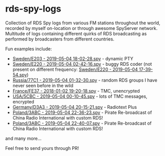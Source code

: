 # rds-spy-logs
Collection of RDS Spy logs from various FM stations throughout the world, recorded by myself on-location or through awesome SpyServer network. Multitude of logs containing different quirks of RDS broadcasting as performed by broadcasters from different countries.  
  
Fun examples include:  
* [Sweden/E203 - 2019-05-04 18-02-28.spy](Sweden/E203%20-%202019-05-04%2018-02-28.spy) - dynamic PTY  
* [Sweden/E220 - 2019-05-04 02-42-16.spy](Sweden/E220%20-%202019-05-04%2002-42-16.spy) - buggy RDS coder (not present on different frequency: [Sweden/E220 - 2019-05-04 17-39-54.spy](Sweden/E220%20-%202019-05-04%2017-39-54.spy))
* [Russia/77C1 - 2019-05-04 01-32-30.spy](Russia/77C1%20-%202019-05-04%2001-32-30.spy) - random RDS groups I have never seen before in the wild  
* [France/FE37 - 2018-01-02 19-20-18.spy](France/FE37%20-%202018-01-02%2019-20-18.spy) - TMC, unencrypted  
* [USA/5CBC - 2019-05-04 00-10-45.spy](USA/5CBC%20-%202019-05-04%2000-10-45.spy) - lots of TMC messages, encrypted  
* [Germany/D3A3 - 2019-05-04 20-15-21.spy](Germany/D3A3%20-%202019-05-04%2020-15-21.spy) - Radiotext Plus  
* [Poland/3ABC - 2019-05-04 22-36-23.spy](Poland/3ABC%20-%202019-05-04%2022-36-23.spy) - Pirate Re-broadcast of China Radio International with custom RDS!
* [Poland/3ABC - 2019-05-04 22-40-07.spy](Poland/3ABC%20-%202019-05-04%2022-40-07.spy) - Pirate Re-broadcast of China Radio International with custom RDS!  
  
and many more...  

  
Feel free to send yours through PR!
